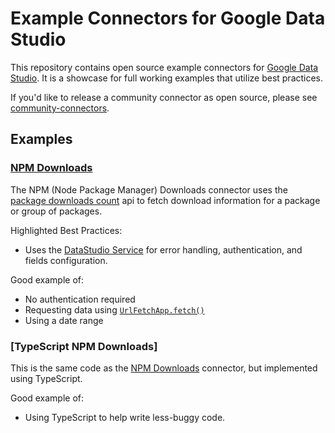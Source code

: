 # Example Connectors for Google Data Studio

This repository contains open source example connectors for
[Google Data Studio]. It is a showcase for full working examples that utilize
best practices.

If you'd like to release a community connector as open source, please see
[community-connectors].

## Examples

### [NPM Downloads]

The NPM (Node Package Manager) Downloads connector uses the
[package downloads count] api to fetch download information for a package or
group of packages.

Highlighted Best Practices:

+   Uses the [DataStudio Service] for error handling, authentication, and fields
    configuration.

Good example of:

+   No authentication required
+   Requesting data using [`UrlFetchApp.fetch()`]
+   Using a date range

### [TypeScript NPM Downloads]

This is the same code as the [NPM Downloads] connector, but implemented using
TypeScript.

Good example of:

+   Using TypeScript to help write less-buggy code.

[Google Data Studio]: https://datastudio.google.com/
[community-connectors]: https://developers.google.com/datastudio/connector/
[`UrlFetchApp.fetch()`]: https://developers.google.com/apps-script/reference/url-fetch/url-fetch-app
[DataStudio Service]: https://developers.google.com/apps-script/reference/data-studio/
[NPM Downloads]: https://github.com/googledatastudio/example-connectors/tree/master/npm-downloads
[package downloads count]: https://github.com/npm/registry/blob/master/docs/download-counts.md
